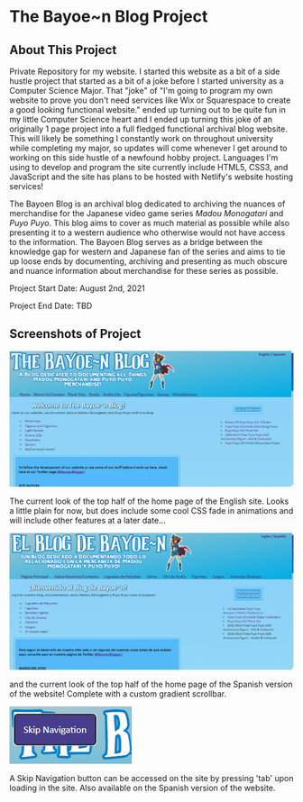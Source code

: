 # The Bayoe~n Blog Project

## About This Project

Private Repository for my website. I started this website as a bit of a side hustle project that started as a bit of a joke before I started university as a Computer Science Major. That "joke" of "I'm going to program my own website to prove you don't need services like Wix or Squarespace to create a good looking functional website." ended up turning out to be quite fun in my little Computer Science heart and I ended up turning this joke of an originally 1 page project into a full fledged functional archival blog website. This will likely be something I constantly work on throughout university while completing my major, so updates will come whenever I get around to working on this side hustle of a newfound hobby project. Languages I'm using to develop and program the site currently include HTML5, CSS3, and JavaScript and the site has plans to be hosted with Netlify's website hosting services!

The Bayoen Blog is an archival blog dedicated to archiving the nuances of merchandise for the Japanese video game series *Madou Monogatari* and *Puyo Puyo*. This blog aims to cover as much material as possible while also presenting it to a western audience who otherwise would not have access to the information. The Bayoen Blog serves as a bridge between the knowledge gap for western and Japanese fan of the series and aims to tie up loose ends by documenting, archiving and presenting as much obscure and nuance information about merchandise for these series as possible.

Project Start Date: August 2nd, 2021

Project End Date: TBD

## Screenshots of Project

![Blog Site Screenshot](https://github.com/DawnlightDGArle/Bayoen-Blog/blob/455e4282e869720fca873e22b878ed0d3b3b2f71/Screenshot%202021-12-26%20194435.png?raw=true "Home Page")

The current look of the top half of the home page of the English site. Looks a little plain for now, but does include some cool CSS fade in animations and will include other features at a later date...

![Blog Site Screenshot Spanish](https://github.com/DawnlightDGArle/Bayoen-Blog/blob/455e4282e869720fca873e22b878ed0d3b3b2f71/Screenshot%202021-12-26%20194513.png?raw=true "SPA Home Page")

and the current look of the top half of the home page of the Spanish version of the website! Complete with a custom gradient scrollbar.

![Blog Site Accessible Skip Navigation Button](https://github.com/DawnlightDGArle/Bayoen-Blog/blob/f850c8e9f6c936147c545d0832dd05dbff0f2ad6/Screenshot%202021-12-26%20195416.png?raw=true "Skip Navigation Button")

A Skip Navigation button can be accessed on the site by pressing 'tab' upon loading in the site. Also available on the Spanish version of the website.
